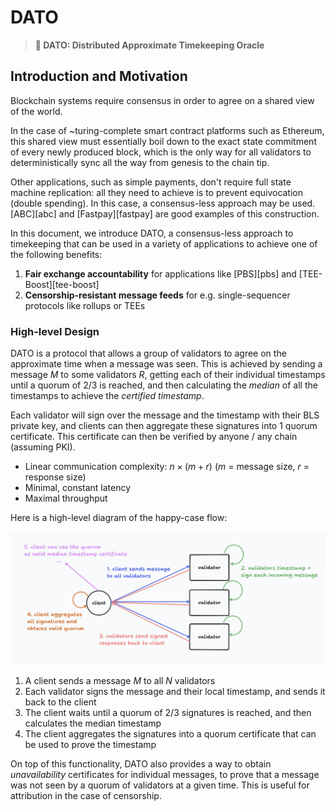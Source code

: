 # DATO

> **📖 DATO: Distributed Approximate Timekeeping Oracle**

## Introduction and Motivation

Blockchain systems require consensus in order to agree on a shared view of the world.

In the case of ~turing-complete smart contract platforms such as Ethereum, this shared
view must essentially boil down to the exact state commitment of every newly produced
block, which is the only way for all validators to deterministically sync all the way
from genesis to the chain tip.

Other applications, such as simple payments, don't require full state machine replication:
all they need to achieve is to prevent equivocation (double spending). In this case, a
consensus-less approach may be used. [ABC][abc] and [Fastpay][fastpay] are good examples
of this construction.

In this document, we introduce DATO, a consensus-less approach to timekeeping that can
be used in a variety of applications to achieve one of the following benefits:

1. **Fair exchange accountability** for applications like [PBS][pbs] and [TEE-Boost][tee-boost]
2. **Censorship-resistant message feeds** for e.g. single-sequencer protocols like rollups or TEEs

### High-level Design

DATO is a protocol that allows a group of validators to agree on the approximate time
when a message was seen. This is achieved by sending a message $M$ to some validators
$R$, getting each of their individual timestamps until a quorum of 2/3 is reached, and
then calculating the _median_ of all the timestamps to achieve the _certified timestamp_.

Each validator will sign over the message and the timestamp with their BLS private key,
and clients can then aggregate these signatures into 1 quorum certificate. This certificate
can then be verified by anyone / any chain (assuming PKI).

- Linear communication complexity: $n \times (m + r)$ ($m$ = message size, $r$ = response size)
- Minimal, constant latency
- Maximal throughput

Here is a high-level diagram of the happy-case flow:

![DATO simple flow](./assets/dato_simple_diagram.png)

1. A client sends a message $M$ to all $N$ validators
2. Each validator signs the message and their local timestamp, and sends it back to the client
3. The client waits until a quorum of $2/3$ signatures is reached, and then calculates the median timestamp
4. The client aggregates the signatures into a quorum certificate that can be used to prove the timestamp

On top of this functionality, DATO also provides a way to obtain _unavailability_ certificates
for individual messages, to prove that a message was not seen by a quorum of validators at a
given time. This is useful for attribution in the case of censorship.
